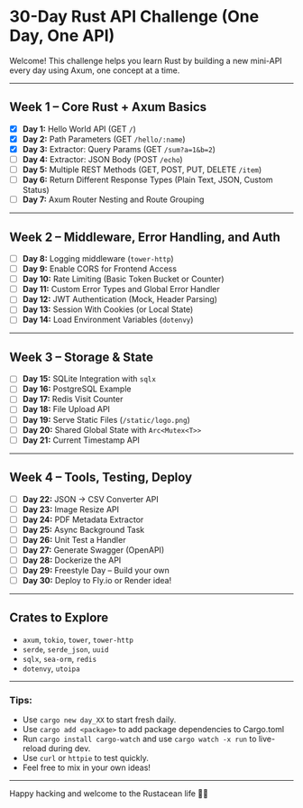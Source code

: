 # 30-Day Rust API Challenge (One Day, One API)

Welcome! This challenge helps you learn Rust by building a new mini-API every day using Axum, one concept at a time.

---

## Week 1 – Core Rust + Axum Basics

- [x] **Day 1:** Hello World API (GET `/`)
- [x] **Day 2:** Path Parameters (GET `/hello/:name`)
- [x] **Day 3:** Extractor: Query Params (GET `/sum?a=1&b=2`)
- [ ] **Day 4:** Extractor: JSON Body (POST `/echo`)
- [ ] **Day 5:** Multiple REST Methods (GET, POST, PUT, DELETE `/item`)
- [ ] **Day 6:** Return Different Response Types (Plain Text, JSON, Custom Status)
- [ ] **Day 7:** Axum Router Nesting and Route Grouping

---

## Week 2 – Middleware, Error Handling, and Auth

- [ ] **Day 8:** Logging middleware (`tower-http`)
- [ ] **Day 9:** Enable CORS for Frontend Access
- [ ] **Day 10:** Rate Limiting (Basic Token Bucket or Counter)
- [ ] **Day 11:** Custom Error Types and Global Error Handler
- [ ] **Day 12:** JWT Authentication (Mock, Header Parsing)
- [ ] **Day 13:** Session With Cookies (or Local State)
- [ ] **Day 14:** Load Environment Variables (`dotenvy`)

---

## Week 3 – Storage & State

- [ ] **Day 15:** SQLite Integration with `sqlx`
- [ ] **Day 16:** PostgreSQL Example
- [ ] **Day 17:** Redis Visit Counter
- [ ] **Day 18:** File Upload API
- [ ] **Day 19:** Serve Static Files (`/static/logo.png`)
- [ ] **Day 20:** Shared Global State with `Arc<Mutex<T>>`
- [ ] **Day 21:** Current Timestamp API

---

## Week 4 – Tools, Testing, Deploy

- [ ] **Day 22:** JSON → CSV Converter API
- [ ] **Day 23:** Image Resize API
- [ ] **Day 24:** PDF Metadata Extractor
- [ ] **Day 25:** Async Background Task
- [ ] **Day 26:** Unit Test a Handler
- [ ] **Day 27:** Generate Swagger (OpenAPI)
- [ ] **Day 28:** Dockerize the API
- [ ] **Day 29:** Freestyle Day – Build your own
- [ ] **Day 30:** Deploy to Fly.io or Render idea!

---

## Crates to Explore

- `axum`, `tokio`, `tower`, `tower-http`
- `serde`, `serde_json`, `uuid`
- `sqlx`, `sea-orm`, `redis`
- `dotenvy`, `utoipa`

---

### Tips:
- Use `cargo new day_XX` to start fresh daily. <!-- Or use `cargo init --bin --vcs none` -->
- Use `cargo add <package>` to add package dependencies to Cargo.toml
- Run `cargo install cargo-watch` and use `cargo watch -x run` to live-reload during dev.
- Use `curl` or `httpie` to test quickly.
- Feel free to mix in your own ideas!

---

Happy hacking and welcome to the Rustacean life 🦀🔥
